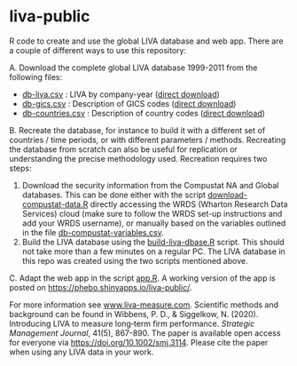 # liva-public
R code to create and use the global LIVA database and web app.
There are a couple of different ways to use this repository:

A. Download the complete global LIVA database 1999-2011 from the following files:
- [db-liva.csv](db-liva.csv) : LIVA by company-year ([direct download](https://raw.githubusercontent.com/phebo/liva-public/master/db-liva.csv))
- [db-gics.csv](db-gics.csv) : Description of GICS codes ([direct download](https://raw.githubusercontent.com/phebo/liva-public/master/db-gics.csv))
- [db-countries.csv](db-countries.csv) : Description of country codes ([direct download](https://raw.githubusercontent.com/phebo/liva-public/master/db-countries.csv))

B. Recreate the database, for instance to build it with a different set of countries / time periods, or with different parameters / methods.
Recreating the database from scratch can also be useful for replication or understanding the precise methodology used. Recreation requires two steps:
1. Download the security information from the Compustat NA and Global databases. This can be done either with the script [download-compustat-data.R](download-compustat-data.R) directly accessing the WRDS (Wharton Research Data Services) cloud (make sure to follow the WRDS set-up instructions and add your WRDS username), or manually based on the variables outlined in the file [db-compustat-variables.csv](db-compustat-variables.csv).
2. Build the LIVA database using the [build-liva-dbase.R](build-liva-dbase.R) script. This should not take more than a few minutes on a regular PC.
The LIVA database in this repo was created using the two scripts mentioned above.

C. Adapt the web app in the script [app.R](app.R). A working version of the app is posted on https://phebo.shinyapps.io/liva-public/.

For more information see www.liva-measure.com.
Scientific methods and background can be found in Wibbens, P. D., & Siggelkow, N. (2020). Introducing LIVA to measure long‐term firm performance. *Strategic Management Journal*, 41(5), 867-890.
The paper is available open access for everyone via https://doi.org/10.1002/smj.3114.
Please cite the paper when using any LIVA data in your work.
